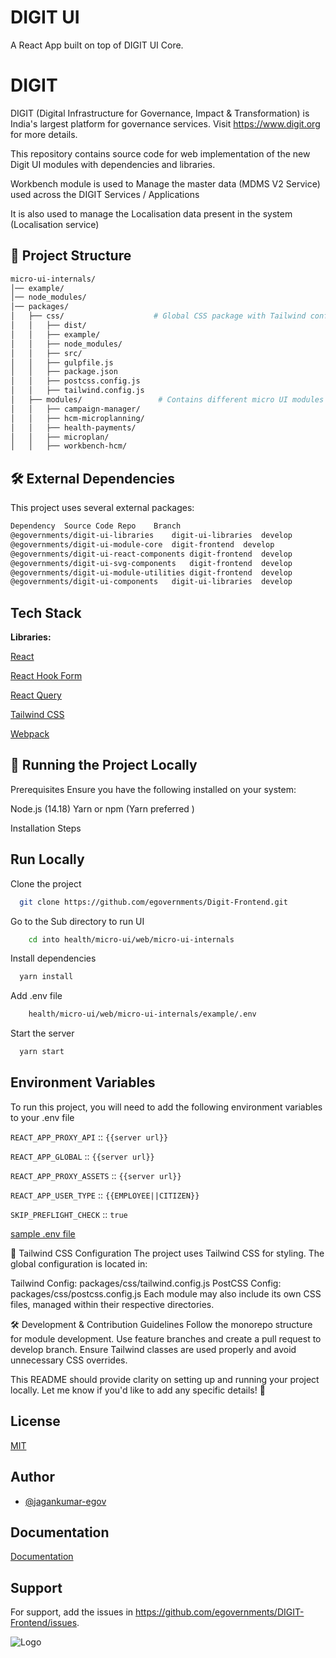
# DIGIT UI 

A React App built on top of DIGIT UI Core.

# DIGIT

DIGIT (Digital Infrastructure for Governance, Impact & Transformation) is India's largest platform for governance services. Visit https://www.digit.org for more details.

This repository contains source code for web implementation of the new Digit UI modules with dependencies and libraries.

Workbench module is used to Manage the master data (MDMS V2 Service) used across the DIGIT Services / Applications

It is also used to manage the Localisation data present in the system (Localisation service)


## 📂 Project Structure

```bash
micro-ui-internals/
│── example/
│── node_modules/
│── packages/
│   ├── css/                    # Global CSS package with Tailwind configuration
│   │   ├── dist/
│   │   ├── example/
│   │   ├── node_modules/
│   │   ├── src/
│   │   ├── gulpfile.js
│   │   ├── package.json
│   │   ├── postcss.config.js
│   │   ├── tailwind.config.js
│   ├── modules/                 # Contains different micro UI modules
│   │   ├── campaign-manager/
│   │   ├── hcm-microplanning/
│   │   ├── health-payments/
│   │   ├── microplan/
│   │   ├── workbench-hcm/
```


## 🛠 External Dependencies
This project uses several external packages:


```bash
Dependency	Source Code Repo	Branch
@egovernments/digit-ui-libraries	digit-ui-libraries	develop
@egovernments/digit-ui-module-core	digit-frontend	develop
@egovernments/digit-ui-react-components	digit-frontend	develop
@egovernments/digit-ui-svg-components	digit-frontend	develop
@egovernments/digit-ui-module-utilities	digit-frontend	develop
@egovernments/digit-ui-components	digit-ui-libraries	develop
```

## Tech Stack

**Libraries:** 

[React](https://react.dev/)

[React Hook Form](https://www.react-hook-form.com/)

[React Query](https://tanstack.com/query/v3/)

[Tailwind CSS](https://tailwindcss.com/)

[Webpack](https://webpack.js.org/)

## 🚀 Running the Project Locally
Prerequisites
Ensure you have the following installed on your system:

Node.js (14.18)
Yarn or npm (Yarn preferred )

Installation Steps

## Run Locally

Clone the project

```bash
  git clone https://github.com/egovernments/Digit-Frontend.git
```

Go to the Sub directory to run UI
```bash
    cd into health/micro-ui/web/micro-ui-internals
```

Install dependencies

```bash
  yarn install
```

Add .env file
```bash
    health/micro-ui/web/micro-ui-internals/example/.env
```

Start the server

```bash
  yarn start
```


## Environment Variables

To run this project, you will need to add the following environment variables to your .env file

`REACT_APP_PROXY_API` ::  `{{server url}}`

`REACT_APP_GLOBAL`  ::  `{{server url}}`

`REACT_APP_PROXY_ASSETS`  ::  `{{server url}}`

`REACT_APP_USER_TYPE`  ::  `{{EMPLOYEE||CITIZEN}}`

`SKIP_PREFLIGHT_CHECK` :: `true`

[sample .env file](https://github.com/egovernments/Digit-Frontend/health/micro-ui/web/micro-ui-internals/example/.env-unifieddev)


🎨 Tailwind CSS Configuration
The project uses Tailwind CSS for styling. The global configuration is located in:

Tailwind Config: packages/css/tailwind.config.js
PostCSS Config: packages/css/postcss.config.js
Each module may also include its own CSS files, managed within their respective directories.

🛠 Development & Contribution Guidelines
Follow the monorepo structure for module development.
Use feature branches and create a pull request to develop branch.
Ensure Tailwind classes are used properly and avoid unnecessary CSS overrides.


This README should provide clarity on setting up and running your project locally. Let me know if you'd like to add any specific details! 🚀


## License

[MIT](https://choosealicense.com/licenses/mit/)


## Author

- [@jagankumar-egov](https://www.github.com/jagankumar-egov)


## Documentation

[Documentation](https://https://core.digit.org/guides/developer-guide/ui-developer-guide/digit-ui)


## Support

For support, add the issues in https://github.com/egovernments/DIGIT-Frontend/issues.


![Logo](https://s3.ap-south-1.amazonaws.com/works-dev-asset/mseva-white-logo.png)

